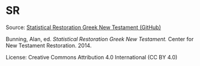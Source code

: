 # SR

Source: [Statistical Restoration Greek New Testament (GitHub)](https://github.com/Center-for-New-Testament-Restoration/SR)

Bunning, Alan, ed. *Statistical Restoration Greek New Testament.* Center for New Testament Restoration. 2014.

License: Creative Commons Attribution 4.0 International (CC BY 4.0)